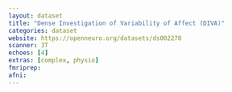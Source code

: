 ```yaml
---
layout: dataset
title: "Dense Investigation of Variability of Affect (DIVA)"
categories: dataset
website: https://openneuro.org/datasets/ds002278
scanner: 3T
echoes: [4]
extras: [complex, physio]
fmriprep:
afni:
---
```

